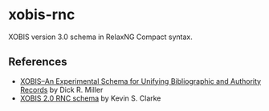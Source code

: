 # xobis-rnc

XOBIS version 3.0 schema in RelaxNG Compact syntax.

## References

* [XOBIS–An Experimental Schema for Unifying Bibliographic and Authority Records](https://doi.org/10.1300/J104v39n03_18) by Dick R. Miller
* [XOBIS 2.0 RNC schema](https://github.com/ksclarke/xobis/) by Kevin S. Clarke
